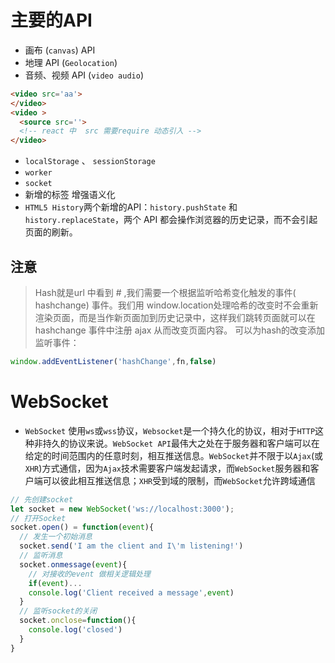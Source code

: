 # 主要的API
- 画布 (`canvas`) API
- 地理 API (`Geolocation`)
- 音频、视频 API (`video audio`)
```html
<video src='aa'>
</video> 
<video >
  <source src=''>
  <!-- react 中  src 需要require 动态引入 -->
</video> 
```
- `localStorage` 、 `sessionStorage`
- `worker`
- `socket`
- 新增的标签 增强语义化
- `HTML5 History`两个新增的API：`history.pushState` 和 `history.replaceState`，两个 API 都会操作浏览器的历史记录，而不会引起页面的刷新。

## 注意
> Hash就是url 中看到 # ,我们需要一个根据监听哈希变化触发的事件( hashchange) 事件。我们用 window.location处理哈希的改变时不会重新渲染页面，而是当作新页面加到历史记录中，这样我们跳转页面就可以在 hashchange 事件中注册 ajax 从而改变页面内容。 可以为hash的改变添加监听事件：

```javascript
window.addEventListener('hashChange',fn,false)
```
# WebSocket
- `WebSocket` 使用`ws`或`wss`协议，`Websocket`是一个持久化的协议，相对于`HTTP`这种非持久的协议来说。`WebSocket API`最伟大之处在于服务器和客户端可以在给定的时间范围内的任意时刻，相互推送信息。`WebSocket`并不限于以`Ajax`(或`XHR`)方式通信，因为`Ajax`技术需要客户端发起请求，而`WebSocket`服务器和客户端可以彼此相互推送信息；`XHR`受到域的限制，而`WebSocket`允许跨域通信

```javascript
// 先创建socket
let socket = new WebSocket('ws://localhost:3000');
// 打开Socket
socket.open() = function(event){
  // 发生一个初始消息
  socket.send('I am the client and I\'m listening!')
  // 监听消息
  socket.onmessage(event){
    // 对接收的event 做相关逻辑处理
    if(event)...
    console.log('Client received a message',event)
  }
  // 监听socket的关闭
  socket.onclose=function(){
    console.log('closed')
  }
}

```